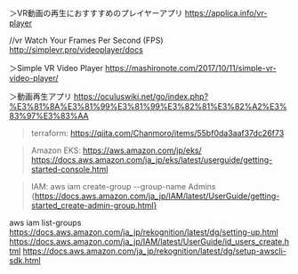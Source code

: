 ＞VR動画の再生におすすすめのプレイヤーアプリ
https://applica.info/vr-player

//vr Watch Your Frames Per Second (FPS)
http://simplevr.pro/videoplayer/docs

＞Simple VR Video Player
https://mashironote.com/2017/10/11/simple-vr-video-player/

＞動画再生アプリ
https://oculuswiki.net/go/index.php?%E3%81%8A%E3%81%99%E3%81%99%E3%82%81%E3%82%A2%E3%83%97%E3%83%AA


>terraform:
https://qiita.com/Chanmoro/items/55bf0da3aaf37dc26f73

>Amazon EKS:
https://aws.amazon.com/jp/eks/
https://docs.aws.amazon.com/ja_jp/eks/latest/userguide/getting-started-console.html

>IAM:
aws iam create-group --group-name Admins {https://docs.aws.amazon.com/ja_jp/IAM/latest/UserGuide/getting-started_create-admin-group.html}

aws iam list-groups 
https://docs.aws.amazon.com/ja_jp/rekognition/latest/dg/setting-up.html
https://docs.aws.amazon.com/ja_jp/IAM/latest/UserGuide/id_users_create.html
https://docs.aws.amazon.com/ja_jp/rekognition/latest/dg/setup-awscli-sdk.html
